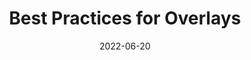 ---
date: 2022-06-20
draft: true
permalink: false
publisher: convergeaccess1
tags:
  - accessibility
  - best-practices
target_url: https://convergeaccessibility.com/2022/06/20/best-practices-for-overlays-part-2/
title: Best Practices for Overlays
---